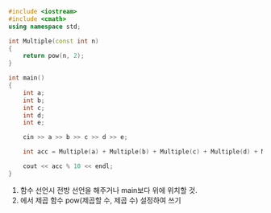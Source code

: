 ```c++
#include <iostream>
#include <cmath>
using namespace std;

int Multiple(const int n)
{
	return pow(n, 2);
}

int main()
{
	int a;
	int b;
	int c;
	int d;
	int e;

	cin >> a >> b >> c >> d >> e;

	int acc = Multiple(a) + Multiple(b) + Multiple(c) + Multiple(d) + Multiple(e);

	cout << acc % 10 << endl;
}
```
1. 함수 선언시 전방 선언을 해주거나 main보다 위에 위치할 것.
2. <cmath>에서 제곱 함수 pow(제곱할 수, 제곱 수) 설정하여 쓰기